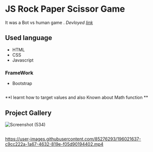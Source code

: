 # JS Rock Paper Scissor Game
It was a Bot vs human game .
*Devloyed [link](https://Jagrati1213.github.io/rock-paper-scissor)*
## Used language
- HTML 
- CSS
- Javascript
### FrameWork
- Bootstrap
##
**I learnt how to target values and also Known about Math function **
## Project Gallery
![Screenshot (534)](https://user-images.githubusercontent.com/85276293/196021551-7e3d18f5-f7e1-4526-885c-9d26feca6f7e.png)

## 
https://user-images.githubusercontent.com/85276293/196021637-c9cc222a-1a67-4632-819e-f05d90194402.mp4

